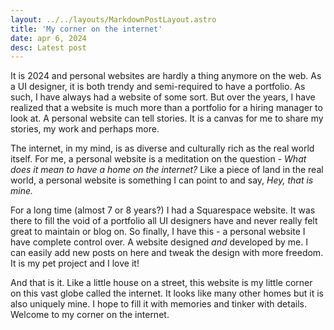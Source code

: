 ```yaml
---
layout: ../../layouts/MarkdownPostLayout.astro
title: 'My corner on the internet'
date: apr 6, 2024
desc: Latest post
---
```


It is 2024 and personal websites are hardly a thing anymore on the web. As a UI designer, it is both trendy and semi-required to have a portfolio. As such, I have always had a website of some sort. But over the years, I have realized that a website is much more than a portfolio for a hiring manager to look at. A personal website can tell stories. It is a canvas for me to share my stories, my work and perhaps more. 

The internet, in my mind, is as diverse and culturally rich as the real world itself. For me, a personal website is a meditation on the question - _What does it mean to have a home on the internet?_ Like a piece of land in the real world, a personal website is something I can point to and say, _Hey, that is mine._

For a long time (almost 7 or 8 years?) I had a Squarespace website. It was there to fill the void of a portfolio all UI designers have and never really felt great to maintain or blog on. So finally, I have this - a personal website I have complete control over. A website designed _and_ developed by me. I can easily add new posts on here and tweak the design with more freedom. It is my pet project and I love it! 

And that is it. Like a little house on a street, this website is my little corner on this vast globe called the internet. It looks like many other homes but it is also uniquely mine. I hope to fill it with memories and tinker with details. Welcome to my corner on the internet. 

